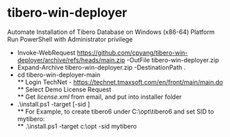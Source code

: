 # tibero-win-deployer
Automate Installation of Tibero Database on Windows (x86-64) Platform  
Run PowerShell with Administrator privilege  

* Invoke-WebRequest https://github.com/cpyang/tibero-win-deployer/archive/refs/heads/main.zip -OutFile tibero-win-deployer.zip  
* Expand-Archive tibero-win-deployer.zip -DestinationPath .  
* cd tibero-win-deployer-main  
** Login TechNet - https://technet.tmaxsoft.com/en/front/main/main.do  
** Select Demo License Request  
** Get _license.xml_ from email, and put into installer folder  
* .\install.ps1 -target <installation base directory> [-sid <Tibero SID>]    
** For Example, to create tibero6 under C:\opt\tibero6 and set SID to mytibero:  
** .\install.ps1 -target c:\opt -sid mytibero   
